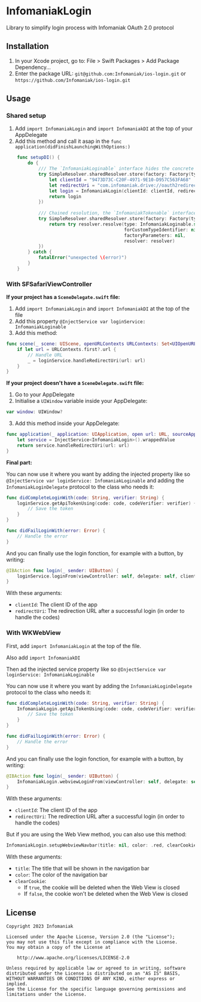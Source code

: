 # InfomaniakLogin

Library to simplify login process with Infomaniak OAuth 2.0 protocol

## Installation

1. In your Xcode project, go to: File > Swift Packages > Add Package Dependency…
2. Enter the package URL: `git@github.com:Infomaniak/ios-login.git` or `https://github.com/Infomaniak/ios-login.git`

## Usage

### Shared setup
1. Add `import InfomaniakLogin` and `import InfomaniakDI` at the top of your AppDelegate
2. Add this method and call it asap in the `func application(didFinishLaunchingWithOptions:)`
```swift
    func setupDI() {
        do {
            /// The `InfomaniakLoginable` interface hides the concrete type `InfomaniakLogin`
            try SimpleResolver.sharedResolver.store(factory: Factory(type: InfomaniakLoginable.self) { _, _ in
                let clientId = "9473D73C-C20F-4971-9E10-D957C563FA68"
                let redirectUri = "com.infomaniak.drive://oauth2redirect"
                let login = InfomaniakLogin(clientId: clientId, redirectUri: redirectUri)
                return login
            })
            
            /// Chained resolution, the `InfomaniakTokenable` interface uses the `InfomaniakLogin` object as well
            try SimpleResolver.sharedResolver.store(factory: Factory(type: InfomaniakTokenable.self) { _, resolver in
                return try resolver.resolve(type: InfomaniakLoginable.self,
                                            forCustomTypeIdentifier: nil,
                                            factoryParameters: nil,
                                            resolver: resolver)
            })
        } catch {
            fatalError("unexpected \(error)")
        }
    }
```

### With SFSafariViewController

**If your project has a `SceneDelegate.swift` file:**
1. Add `import InfomaniakLogin` and `import InfomaniakDI` at the top of the file
2. Add this property `@InjectService var loginService: InfomaniakLoginable`
3. Add this method:
```swift
func scene(_ scene: UIScene, openURLContexts URLContexts: Set<UIOpenURLContext>) {
    if let url = URLContexts.first?.url {
        // Handle URL
        _ = loginService.handleRedirectUri(url: url)
    }
}
```

**If your project doesn't have a `SceneDelegate.swift` file:**
1. Go to your AppDelegate
2. Initialise a `UIWindow` variable inside your AppDelegate:
```swift
var window: UIWindow?
```
3. Add this method inside your AppDelegate:
```swift
func application(_ application: UIApplication, open url: URL, sourceApplication: String?, annotation: Any) -> Bool {
    let service = InjectService<InfomaniakLogin>().wrappedValue
    return service.handleRedirectUri(url: url)
}
```

**Final part:**

You can now use it where you want by adding the injected property like so `@InjectService var loginService: InfomaniakLoginable`
and adding the `InfomaniakLoginDelegate` protocol to the class who needs it:

````swift
func didCompleteLoginWith(code: String, verifier: String) {
    loginService.getApiTokenUsing(code: code, codeVerifier: verifier) { (token, error) in 
        // Save the token
    }
}

func didFailLoginWith(error: Error) {
    // Handle the error
}
````

And you can finally use the login fonction, for example with a button, by writing:

````swift
@IBAction func login(_ sender: UIButton) {
    loginService.loginFrom(viewController: self, delegate: self, clientId: clientId, redirectUri: redirectUri)
}
````

With these arguments:
- `clientId`: The client ID of the app
- `redirectUri`: The redirection URL after a successful login (in order to handle the codes)

### With WKWebView

First, add `import InfomaniakLogin` at the top of the file.

Also add `import InfomaniakDI`

Then ad the injected service property like so `@InjectService var loginService: InfomaniakLoginable`

You can now use it where you want by adding the `InfomaniakLoginDelegate` protocol to the class who needs it:

````swift
func didCompleteLoginWith(code: String, verifier: String) {
    InfomaniakLogin.getApiTokenUsing(code: code, codeVerifier: verifier) { (token, error) in 
        // Save the token
    }
}

func didFailLoginWith(error: Error) {
    // Handle the error
}
````

And you can finally use the login fonction, for example with a button, by writing:

````swift
@IBAction func login(_ sender: UIButton) {
    InfomaniakLogin.webviewLoginFrom(viewController: self, delegate: self, clientId: clientId, redirectUri: redirectUri)
}
````

With these arguments:
- `clientId`: The client ID of the app
- `redirectUri`: The redirection URL after a successful login (in order to handle the codes)

But if you are using the Web View method, you can also use this method:

````swift
InfomaniakLogin.setupWebviewNavbar(title: nil, color: .red, clearCookie: true)
````

With these arguments:
- `title`: The title that will be shown in the navigation bar
- `color`: The color of the navigation bar
- `clearCookie`:
    - If `true`, the cookie will be deleted when the Web View is closed
    - If `false`, the cookie won't be deleted when the Web View is closed

## License

    Copyright 2023 Infomaniak
    
    Licensed under the Apache License, Version 2.0 (the "License");
    you may not use this file except in compliance with the License.
    You may obtain a copy of the License at
    
        http://www.apache.org/licenses/LICENSE-2.0
    
    Unless required by applicable law or agreed to in writing, software
    distributed under the License is distributed on an "AS IS" BASIS,
    WITHOUT WARRANTIES OR CONDITIONS OF ANY KIND, either express or implied.
    See the License for the specific language governing permissions and
    limitations under the License.
